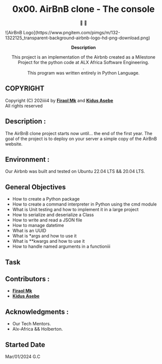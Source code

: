 <h1 align="center">
0x00. AirBnB clone - The console
</h1>

<p align="center">
   📄 🚀
</p>
![AirBnB Logo](https://www.pngitem.com/pimgs/m/132-1322125_transparent-background-airbnb-logo-hd-png-download.png)
<p align="center">
  <strong>
   Description
  </strong>
</p>

<p align="center">
This project is an implementation of the Airbnb created as a Milestone Project for the python code at ALX Africa Software Engineering. </br>
. </br>
This program was written entirely in Python Language.
</p>

## COPYRIGHT
Copyright (C) 202iiii4 by [**Firaol Mk**](https://github.com/firacil) and [**Kidus Asebe**](https://github.com/Kad-19) </br>
All rights reserved

 ## Description :
The AirBnB clone project starts now until… the end of the first year. The goal of the project is to deploy on your server a simple copy of the AirBnB website.

## Environment :

Our Airbnb  was built and tested on  Ubuntu 22.04 LTS && 20.04 LTS.

## General Objectives

* How to create a Python package
* How to create a command interpreter in Python using the cmd module
* What is Unit testing and how to implement it in a large project
* How to serialize and deserialize a Class
* How to write and read a JSON file
* How to manage datetime
* What is an UUID
* What is *args and how to use it
* What is **kwargs and how to use it
* How to handle named arguments in a functioniii

## Task


## Contributors :
* [**Firaol Mk**](https://github.com/firacil)
* [**Kidus Asebe**](https://github.com/Kad-19)

## Acknowledgments :
- Our Tech Mentors.
- Alx-Africa && Holberton.

## Started Date 

Mar/01/2024 G.C
